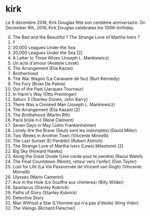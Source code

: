 # kirk

Le 9 décembre 2016, Kirk Douglas fête son centième anniversaire.
On December 9th, 2016, Kirk Douglas celebrates his 100th birthday.

0. The Bad and the Beautiful ? The Strange Love of Martha Ivers ?
1. ?
2. 20,000 Leagues Under the Sea
3. 20,000 Leagues Under the Sea [2]
4. A Letter to Three Wives (Joseph L. Mankiewicz)
5. Un acte d'amour (Anatole Litvak)
6. The Arrangement (Elia Kazan)
7. Brotherhood
8. The War Wagon (La Caravane de feu) (Burt Kennedy)
9. The Fury (Brian De Palma)
10. Out of the Past (Jacques Tourneur)
11. In Harm's Way (Otto Preminger)
12. Saturn 3 (Stanley Donen, John Barry)
13. There Was a Crooked Man (Joseph L. Mankiewicz)
14. The Arrangement (Elia Kazan) [2]
15. The Brothehood (Martin Ritt)
16. Paris brûle-t-il (René Clément)
17. Seven Days in May (John Frankenheimer)
18. Lonely Are the Brave (Seuls sont les indomptés) (David Miller)
19. Two Weeks in Another Town (Vincente Minnelli)
20. The Last Sunset (El Perdido) (Robert Aldrich)
21. The Strange Love of Martha Ivers (Lewis Milestone) [2]
22. Big Sky (Howard Hawks)
23. Along the Great Divide (Une corde pour te pendre) (Raoul Walsh)
24. The Final Countdown (Nimitz, retour vers l'enfer) (Don Taylor)
25. Lust for Life (La Vie Passionnée de Vincent van Gogh) (Vincente Minnelli)
26. Ulysses (Mario Camerini)
27. Ace in the Hole (Le Gouffre aux chimères) (Billy Wilder)
28. Spartacus (Stanley Kubrick)
29. Paths of Glory (Stanley Kubrick)
30. Detective Story
31. Man Without a Star (L'Homme qui n'a pas d'étoile) (King Vidor)
32. The Vikings (Richard Fleischer)
